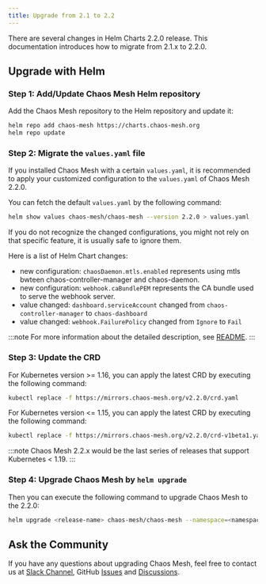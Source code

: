 ```yaml
---
title: Upgrade from 2.1 to 2.2
---
```


There are several changes in Helm Charts 2.2.0 release. This documentation introduces how to migrate from 2.1.x to 2.2.0.

## Upgrade with Helm

### Step 1: Add/Update Chaos Mesh Helm repository

Add the Chaos Mesh repository to the Helm repository and update it:

```bash
helm repo add chaos-mesh https://charts.chaos-mesh.org
helm repo update
```

### Step 2: Migrate the `values.yaml` file

If you installed Chaos Mesh with a certain `values.yaml`, it is recommended to apply your customized configuration to the `values.yaml` of Chaos Mesh 2.2.0.

You can fetch the default `values.yaml` by the following command:

```bash
helm show values chaos-mesh/chaos-mesh --version 2.2.0 > values.yaml
```

If you do not recognize the changed configurations, you might not rely on that specific feature, it is usually safe to ignore them.

Here is a list of Helm Chart changes:

- new configuration: `chaosDaemon.mtls.enabled` represents using mtls bwteen chaos-controller-manager and chaos-daemon.
- new configuration: `webhook.caBundlePEM` represents the CA bundle used to serve the webhook server.
- value changed: `dashboard.serviceAccount` changed from `chaos-controller-manager` to `chaos-dashboard`
- value changed: `webhook.FailurePolicy` changed from `Ignore` to `Fail`

:::note
For more information about the detailed description, see [README](https://github.com/chaos-mesh/chaos-mesh/blob/v2.2.0/helm/chaos-mesh/README.md).
:::

### Step 3: Update the CRD

For Kubernetes version >= 1.16, you can apply the latest CRD by executing the following command:

```bash
kubectl replace -f https://mirrors.chaos-mesh.org/v2.2.0/crd.yaml
```

For Kubernetes version <= 1.15, you can apply the latest CRD by executing the following command:

```bash
kubectl replace -f https://mirrors.chaos-mesh.org/v2.2.0/crd-v1beta1.yaml
```

:::note Chaos Mesh 2.2.x would be the last series of releases that support Kubernetes < 1.19. :::

### Step 4: Upgrade Chaos Mesh by `helm upgrade`

Then you can execute the following command to upgrade Chaos Mesh to the 2.2.0:

```bash
helm upgrade <release-name> chaos-mesh/chaos-mesh --namespace=<namespace> --version=2.2.0 <--other-required-flags>
```

## Ask the Community

If you have any questions about upgrading Chaos Mesh, feel free to contact us at [Slack Channel](https://cloud-native.slack.com/archives/C0193VAV272), GitHub [Issues](https://github.com/chaos-mesh/chaos-mesh/issues/new?assignees=&labels=&template=question.md) and [Discussions](https://github.com/chaos-mesh/chaos-mesh/discussions/new).
